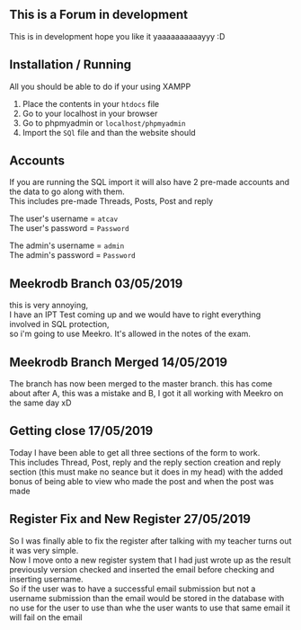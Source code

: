 This is a Forum in development
---
This is in development hope you like it yaaaaaaaaaayyy :D

Installation / Running
---
All you should be able to do if your using XAMPP
1. Place the contents in your ```htdocs``` file
2. Go to your localhost in your browser
3. Go to phpmyadmin or ```localhost/phpmyadmin```
4. Import the ```SQl``` file and than the website should 

Accounts
---
If you are running the SQL import it will also have 2 pre-made
accounts and the data to go along with them.<br>
This includes pre-made Threads, Posts, Post and reply<br>

The user's username = `atcav`<br>
The user's password = `Password`

The admin's username = `admin`<br>
The admin's password = `Password` 

Meekrodb Branch 03/05/2019
---
this is very annoying, <br> I have an IPT Test coming
up and we would have to right everything involved in
SQL protection, <br> so i'm going to use Meekro. It's
allowed in the notes of the exam.

Meekrodb Branch Merged 14/05/2019
---
The branch has now been merged to the master branch.
this has come about after A, this was a mistake and B, 
I got it all working with Meekro on the same day xD

Getting close  17/05/2019
---
Today I have been able to get all three sections of the form to
work. <br> This includes Thread, Post, reply and the reply section
creation and reply section (this must make no seance but it does
in my head) with the added bonus of being able to view who
made the post and when the post was made

Register Fix and New Register 27/05/2019
---
So I was finally able to fix the register after talking with my 
teacher turns out it was very simple.<br>
Now I move onto a new register system that I had just wrote up 
as the result previously version checked and inserted the email before
checking and inserting username.<br>
So if the user was to have a successful email submission but not a username
submission than the email would be stored in the database with no use for the 
user to use than whe  the user wants to use that same email it will fail on 
the email